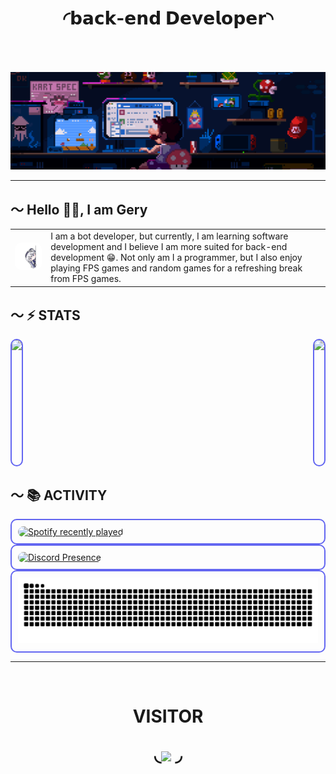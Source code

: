 <h1 align="center">
◜𝗯𝗮𝗰𝗸-𝗲𝗻𝗱 𝗗𝗲𝘃𝗲𝗹𝗼𝗽𝗲𝗿◝
</h1>

<p align="center">
  <img src="Assets/code.gif" alt="Hello" style="object-fit: cover; margin-top: 50px;">
</p>

---

<h2 align="left">
～ Hello 👋🏻, I am Gery 
</h2>

<table>
  <tr>
    <td>
      <img src="Assets/mythikore-anime-girl.gif" alt="Hello" style="object-fit: cover; width: 200px; border-radius: 10px;"/>
    </td>
    <td>
      I am a bot developer, but currently, I am learning software development and I believe I am more suited for back-end development 😁. 
      Not only am I a programmer, but I also enjoy playing FPS games and random games for a refreshing break from FPS games.
    </td>
  </tr>
</table>

<h2 align="left">
～ ⚡ STATS
</h2>

<div style="display: flex; align-items: center; justify-content: space-between;">
  <img src="https://github-readme-stats.vercel.app/api/top-langs/?username=rainner9&theme=tokyonight&hide_border=false&include_all_commits=true&count_private=true&layout=compact" style="border: 2px solid #6366F1; border-radius: 10px; height: 200px;"/>
  <img src="https://github-readme-stats.vercel.app/api?username=rainner9&theme=tokyonight&hide_border=false&include_all_commits=true&count_private=true" style="border: 2px solid #6366F1; border-radius: 10px; height: 200px;"/>
</div>

<h2 align="left">
～ 📚 ACTIVITY
</h2>

<div style="align-items: center; justify-content: space-between;">
  <div style="border: 2px solid #6366F1; border-radius: 10px; padding: 10px;">
    <a href="https://open.spotify.com/user/kdmapper.exe">
      <img src="https://spotify-recently-played-readme.vercel.app/api?user=2sqedz98t0t3e2vtbvo2646vs&unique={true|1|on|yes}" alt="Spotify recently played" style="border-radius: 10px;" />
    </a>
  </div>
  
  <div style="border: 2px solid #6366F1; border-radius: 10px; padding: 10px;">
    <a href="https://discord.com/users/746523440608968799">
      <img src="https://lanyard.cnrad.dev/api/746523440608968799" alt="Discord Presence" style="border-radius: 10px;" />
    </a>
  </div>

  <div style="border: 2px solid #6366F1; border-radius: 10px; padding: 10px;">
    <img src="https://raw.githubusercontent.com/m1ndfr/m1ndfr/output/snake.svg" alt="Snake animation" />
  </div>
</div>

---
<br>

<h1 align="center">
VISITOR
<br>

◟<img align="cener" src="https://profile-counter.glitch.me/m1ndfr/count.svg?"/> ◞
</h1>
